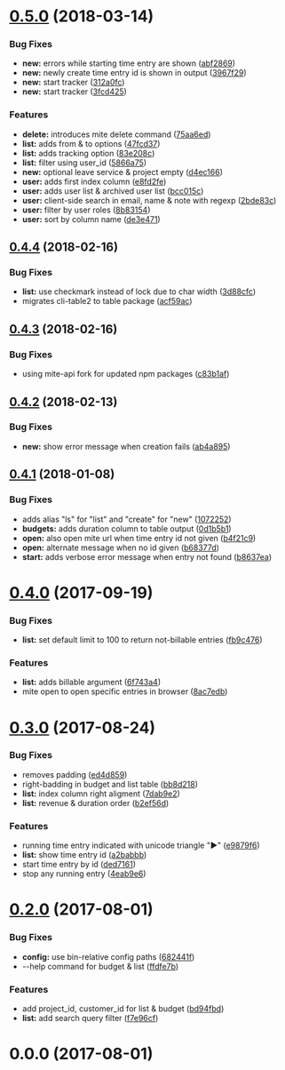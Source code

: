 <a name="0.5.0"></a>
# [0.5.0](https://github.com/Ephigenia/mite-cli/compare/v0.4.4...v0.5.0) (2018-03-14)


### Bug Fixes

* **new:** errors while starting time entry are shown ([abf2869](https://github.com/Ephigenia/mite-cli/commit/abf2869))
* **new:** newly create time entry id is shown in output ([3967f29](https://github.com/Ephigenia/mite-cli/commit/3967f29))
* **new:** start tracker ([312a0fc](https://github.com/Ephigenia/mite-cli/commit/312a0fc))
* **new:** start tracker ([3fcd425](https://github.com/Ephigenia/mite-cli/commit/3fcd425))


### Features

* **delete:** introduces mite delete <id> command ([75aa6ed](https://github.com/Ephigenia/mite-cli/commit/75aa6ed))
* **list:** adds from & to options ([47fcd37](https://github.com/Ephigenia/mite-cli/commit/47fcd37))
* **list:** adds tracking option ([83e208c](https://github.com/Ephigenia/mite-cli/commit/83e208c))
* **list:** filter using user_id ([5866a75](https://github.com/Ephigenia/mite-cli/commit/5866a75))
* **new:** optional leave service & project empty ([d4ec166](https://github.com/Ephigenia/mite-cli/commit/d4ec166))
* **user:** adds first index column ([e8fd2fe](https://github.com/Ephigenia/mite-cli/commit/e8fd2fe))
* **user:** adds user list & archived user list ([bcc015c](https://github.com/Ephigenia/mite-cli/commit/bcc015c))
* **user:** client-side search in email, name & note with regexp ([2bde83c](https://github.com/Ephigenia/mite-cli/commit/2bde83c))
* **user:** filter by user roles ([8b83154](https://github.com/Ephigenia/mite-cli/commit/8b83154))
* **user:** sort by column name ([de3e471](https://github.com/Ephigenia/mite-cli/commit/de3e471))



<a name="0.4.4"></a>
## [0.4.4](https://github.com/Ephigenia/mite-cli/compare/v0.4.3...v0.4.4) (2018-02-16)


### Bug Fixes

* **list:** use checkmark instead of lock due to char width ([3d88cfc](https://github.com/Ephigenia/mite-cli/commit/3d88cfc))
* migrates cli-table2 to table package ([acf59ac](https://github.com/Ephigenia/mite-cli/commit/acf59ac))



<a name="0.4.3"></a>
## [0.4.3](https://github.com/Ephigenia/mite-cli/compare/v0.4.2...v0.4.3) (2018-02-16)


### Bug Fixes

* using mite-api fork for updated npm packages ([c83b1af](https://github.com/Ephigenia/mite-cli/commit/c83b1af))



<a name="0.4.2"></a>
## [0.4.2](https://github.com/Ephigenia/mite-cli/compare/v0.4.1...v0.4.2) (2018-02-13)


### Bug Fixes

* **new:** show error message when creation fails ([ab4a895](https://github.com/Ephigenia/mite-cli/commit/ab4a895))



<a name="0.4.1"></a>
## [0.4.1](https://github.com/Ephigenia/mite-cli/compare/v0.4.0...v0.4.1) (2018-01-08)


### Bug Fixes

* adds alias "ls" for "list" and "create" for "new" ([1072252](https://github.com/Ephigenia/mite-cli/commit/1072252))
* **budgets:** adds duration column to table output ([0d1b5b1](https://github.com/Ephigenia/mite-cli/commit/0d1b5b1))
* **open:** also open mite url when time entry id not given ([b4f21c9](https://github.com/Ephigenia/mite-cli/commit/b4f21c9))
* **open:** alternate message when no id given ([b68377d](https://github.com/Ephigenia/mite-cli/commit/b68377d))
* **start:** adds verbose error message when entry not found ([b8637ea](https://github.com/Ephigenia/mite-cli/commit/b8637ea))



<a name="0.4.0"></a>
# [0.4.0](https://github.com/Ephigenia/mite-cli/compare/v0.3.0...v0.4.0) (2017-09-19)


### Bug Fixes

* **list:** set default limit to 100 to return not-billable entries ([fb9c476](https://github.com/Ephigenia/mite-cli/commit/fb9c476))


### Features

* **list:** adds billable argument ([6f743a4](https://github.com/Ephigenia/mite-cli/commit/6f743a4))
* mite open to open specific entries in browser ([8ac7edb](https://github.com/Ephigenia/mite-cli/commit/8ac7edb))



<a name="0.3.0"></a>
# [0.3.0](https://github.com/Ephigenia/mite-cli/compare/v0.2.0...v0.3.0) (2017-08-24)


### Bug Fixes

* removes padding ([ed4d859](https://github.com/Ephigenia/mite-cli/commit/ed4d859))
* right-badding in budget and list table ([bb8d218](https://github.com/Ephigenia/mite-cli/commit/bb8d218))
* **list:** index column right aligment ([7dab9e2](https://github.com/Ephigenia/mite-cli/commit/7dab9e2))
* **list:** revenue & duration order ([b2ef56d](https://github.com/Ephigenia/mite-cli/commit/b2ef56d))


### Features

* running time entry indicated with unicode triangle "▶" ([e9879f6](https://github.com/Ephigenia/mite-cli/commit/e9879f6))
* **list:** show time entry id ([a2babbb](https://github.com/Ephigenia/mite-cli/commit/a2babbb))
* start time entry by id ([ded7161](https://github.com/Ephigenia/mite-cli/commit/ded7161))
* stop any running entry ([4eab9e6](https://github.com/Ephigenia/mite-cli/commit/4eab9e6))



<a name="0.2.0"></a>
# [0.2.0](https://github.com/Ephigenia/mite-cli/compare/v0.0.0...v0.2.0) (2017-08-01)


### Bug Fixes

* **config:** use bin-relative config paths ([682441f](https://github.com/Ephigenia/mite-cli/commit/682441f))
* --help command for budget & list ([ffdfe7b](https://github.com/Ephigenia/mite-cli/commit/ffdfe7b))


### Features

* add project_id, customer_id for list & budget ([bd94fbd](https://github.com/Ephigenia/mite-cli/commit/bd94fbd))
* **list:** add search query filter ([f7e96cf](https://github.com/Ephigenia/mite-cli/commit/f7e96cf))



<a name="0.0.0"></a>
# 0.0.0 (2017-08-01)



